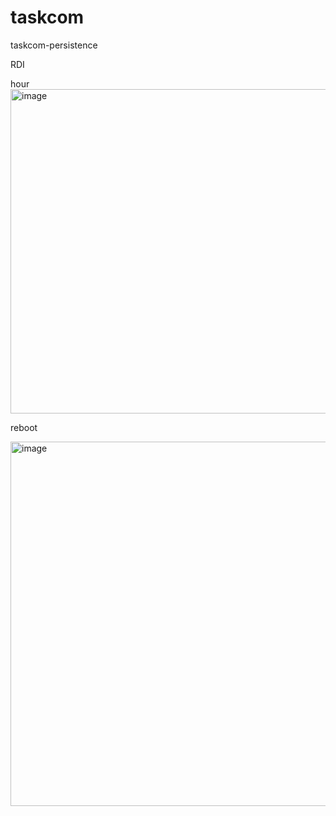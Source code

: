 # taskcom
taskcom-persistence


RDI



hour
<img width="519" alt="image" src="https://github.com/Justice-Wayne/taskcom/assets/88639842/5ee10103-801f-41c5-a9e9-fadb94af7956">


reboot

<img width="583" alt="image" src="https://github.com/Justice-Wayne/taskcom/assets/88639842/fe9e50f0-d18d-4200-a485-e1dd0b3fd473">









